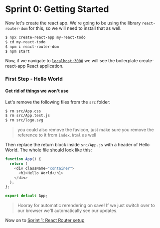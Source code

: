 # Sprint 0: Getting Started

Now let's create the react app. We're going to be using the library `react-router-dom` for this, so we will need to install that as well.

```bash
$ npx create-react-app my-react-todo
$ cd my-react-todo
$ npm i react-router-dom
$ npm start
```

Now, if we navigate to [`localhost:3000`](http://localhost:3000) we will see the boilerplate create-react-app React application.

### First Step - Hello World

#### Get rid of things we won't use

Let's remove the following files from the `src` folder:

```bash
$ rm src/App.css
$ rm src/App.test.js
$ rm src/logo.svg
```

> you could also remove the favicon, just make sure you remove the reference to it from `index.html` as well

Then replace the return block inside `src/App.js` with a header of Hello World. The whole file should look like this:

```js
function App() {
  return (
    <div className="container">
      <h1>Hello World</h1>
    </div>
  );
};

export default App;
```

> Hooray for automatic rerendering on save! If we just switch over to our browser we'll automatically see our updates.

Now on to [Sprint 1: React Router setup](Sprint1.md)
